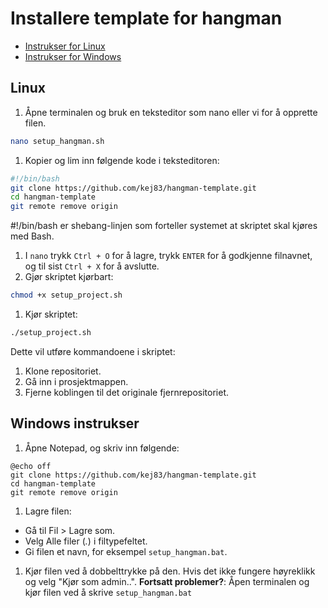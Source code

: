 # Installere template for hangman
- [Instrukser for Linux](#linux) 
- [Instrukser for Windows](#windows-instrukser)

## Linux
1. Åpne terminalen og bruk en teksteditor som nano eller vi for å opprette filen.
```bash
nano setup_hangman.sh
```
1. Kopier og lim inn følgende kode i teksteditoren:

```bash
#!/bin/bash
git clone https://github.com/kej83/hangman-template.git
cd hangman-template
git remote remove origin
```
#!/bin/bash er shebang-linjen som forteller systemet at skriptet skal kjøres med Bash.
1. I `nano` trykk `Ctrl + O` for å lagre, trykk `ENTER` for å godkjenne filnavnet, og til sist `Ctrl + X` for å avslutte.
1. Gjør skriptet kjørbart:
```bash
chmod +x setup_project.sh
```
1. Kjør skriptet:
```bash
./setup_project.sh
```

Dette vil utføre kommandoene i skriptet:

1. Klone repositoriet.
1. Gå inn i prosjektmappen.
1. Fjerne koblingen til det originale fjernrepositoriet.

## Windows instrukser

1. Åpne Notepad, og skriv inn følgende:
```batch
@echo off
git clone https://github.com/kej83/hangman-template.git
cd hangman-template
git remote remove origin
```
1. Lagre filen:

- Gå til Fil > Lagre som.
- Velg Alle filer (*.*) i filtypefeltet.
- Gi filen et navn, for eksempel `setup_hangman.bat`.

1. Kjør filen ved å dobbelttrykke på den. Hvis det ikke fungere høyreklikk og velg "Kjør som admin..".
**Fortsatt problemer?**: Åpen terminalen og kjør filen ved å skrive `setup_hangman.bat`
